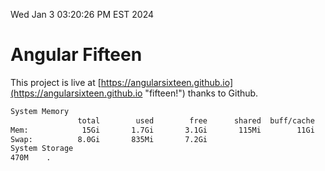Wed Jan  3 03:20:26 PM EST 2024

# Angular Fifteen


This project is live at [https://angularsixteen.github.io](https://angularsixteen.github.io "fifteen!") thanks to Github.

```bash
System Memory
               total        used        free      shared  buff/cache   available
Mem:            15Gi       1.7Gi       3.1Gi       115Mi        11Gi        13Gi
Swap:          8.0Gi       835Mi       7.2Gi
System Storage
470M	.
```
```bash
